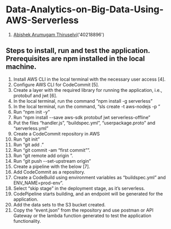 # Data-Analytics-on-Big-Data-Using-AWS-Serverless

1. [Abishek Arumugam Thiruselvi](https://www.abishekarumugam.com)('40218896')

## Steps to install, run and test the application. Prerequisites are npm installed in the local machine.
1.	Install AWS CLI in the local terminal with the necessary user access [4].
2.	Configure AWS CLI for CodeCommit [5].
3.	Create a layer with the required library for running the application, i.e., protobuf and jwt [6].
4.	In the local terminal, run the command “npm install -g serverless”
5.	In the local terminal, run the command, “sls create -t aws-nodejs -p <project-name>”
6.	Run “npm init -y”
7.	Run “npm install --save aws-sdk protobuf jwt serverless-offline”
8.	Put the files “handler.js”, “buildspec.yml”, “userpackage.proto” and “serverless.yml”
9.	Create a CodeCommit repository in AWS
10.	Run “git init”
11.	Run “git add .”
12.	Run “git commit -am “first commit””.
13.	Run “git remote add origin <repo url>”.
14.	Run “git push --set-upstream origin”
15.	Create a pipeline with the below  [7].
16.	Add CodeCommit as a repository.
17.	Create a CodeBuild using environment variables as “buildspec.yml” and ENV_NAME=prod-env”.
18.	Select “skip stage” in the deployment stage, as it’s serverless.
19.	CodePipeline starts building, and an endpoint will be generated for the application.
20.	Add the data sets to the S3 bucket created.
21.	Copy the “event.json” from the repository and use postman or API Gateway or the lambda function generated to test the application functionality.
